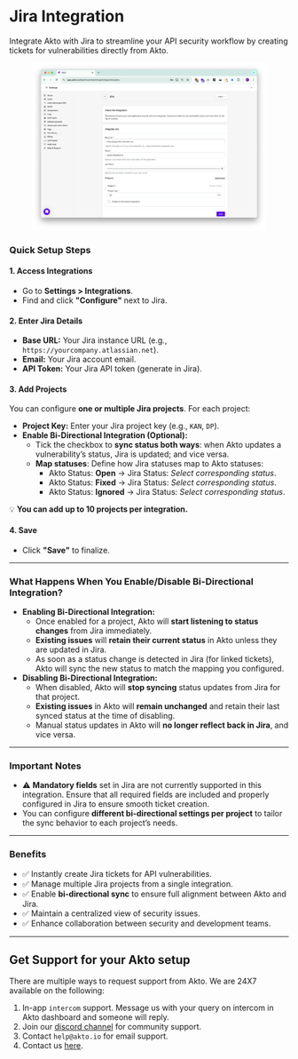 # Jira Integration

Integrate Akto with Jira to streamline your API security workflow by creating tickets for vulnerabilities directly from Akto.

<figure><img src="../../.gitbook/assets/image (98).png" alt=""><figcaption></figcaption></figure>

### Quick Setup Steps

#### 1. Access Integrations

* Go to **Settings > Integrations**.
* Find and click **"Configure"** next to Jira.

#### 2. Enter Jira Details

* **Base URL:** Your Jira instance URL (e.g., `https://yourcompany.atlassian.net`).
* **Email:** Your Jira account email.
* **API Token:** Your Jira API token (generate in Jira).

#### 3. Add Projects

You can configure **one or multiple Jira projects**. For each project:

* **Project Key:** Enter your Jira project key (e.g., `KAN`, `DP`).
* **Enable Bi-Directional Integration (Optional):**
  * Tick the checkbox to **sync status both ways**: when Akto updates a vulnerability’s status, Jira is updated; and vice versa.
  * **Map statuses**: Define how Jira statuses map to Akto statuses:
    * Akto Status: **Open** → Jira Status: _Select corresponding status_.
    * Akto Status: **Fixed** → Jira Status: _Select corresponding status_.
    * Akto Status: **Ignored** → Jira Status: _Select corresponding status_.

💡 **You can add up to 10 projects per integration.**

#### 4. Save

* Click **"Save"** to finalize.

***

### What Happens When You Enable/Disable Bi-Directional Integration?

* **Enabling Bi-Directional Integration:**
  * Once enabled for a project, Akto will **start listening to status changes** from Jira immediately.
  * **Existing issues** will **retain their current status** in Akto unless they are updated in Jira.
  * As soon as a status change is detected in Jira (for linked tickets), Akto will sync the new status to match the mapping you configured.
* **Disabling Bi-Directional Integration:**
  * When disabled, Akto will **stop syncing** status updates from Jira for that project.
  * **Existing issues** in Akto will **remain unchanged** and retain their last synced status at the time of disabling.
  * Manual status updates in Akto will **no longer reflect back in Jira**, and vice versa.

***

### Important Notes

* ⚠️ **Mandatory fields** set in Jira are not currently supported in this integration. Ensure that all required fields are included and properly configured in Jira to ensure smooth ticket creation.
* You can configure **different bi-directional settings per project** to tailor the sync behavior to each project’s needs.

***

### Benefits

* ✅ Instantly create Jira tickets for API vulnerabilities.
* ✅ Manage multiple Jira projects from a single integration.
* ✅ Enable **bi-directional sync** to ensure full alignment between Akto and Jira.
* ✅ Maintain a centralized view of security issues.
* ✅ Enhance collaboration between security and development teams.

***

## Get Support for your Akto setup

There are multiple ways to request support from Akto. We are 24X7 available on the following:

1. In-app `intercom` support. Message us with your query on intercom in Akto dashboard and someone will reply.
2. Join our [discord channel](https://www.akto.io/community) for community support.
3. Contact `help@akto.io` for email support.
4. Contact us [here](https://www.akto.io/contact-us).
